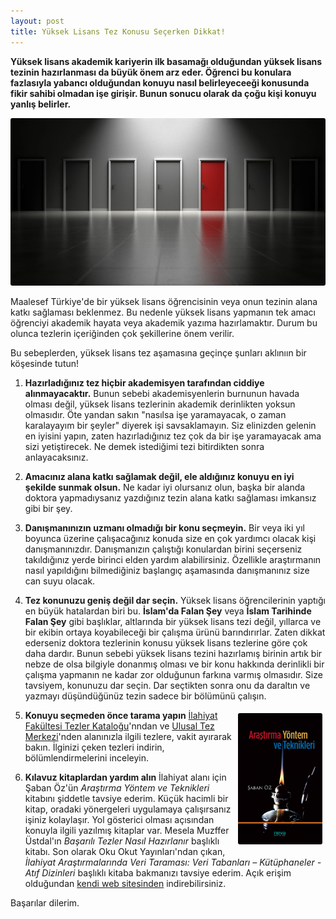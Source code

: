 ```yaml
---
layout: post
title: Yüksek Lisans Tez Konusu Seçerken Dikkat!
---
```


<style>
    #img2 {
      float: right;
      margin: 5px;
      border-radius: 3px;  
      width: 135px;
      height: auto;
    }
    #img1 {
    border-radius: 3px;
    }
  </style>

**Yüksek lisans akademik kariyerin ilk basamağı olduğundan yüksek lisans tezinin hazırlanması da büyük önem arz eder. Öğrenci bu konulara fazlasıyla yabancı olduğundan konuyu nasıl belirleyeceeği konusunda fikir sahibi olmadan işe girişir. Bunun sonucu olarak da çoğu kişi konuyu yanlış belirler.**<!--more-->

<img id="img1" src="/assets/images/doors.jpg" alt="biri kırmızı diğerleri gri yedi kapı">

Maalesef Türkiye'de bir yüksek lisans öğrencisinin veya onun tezinin alana katkı sağlaması beklenmez. Bu nedenle yüksek lisans yapmanın tek amacı öğrenciyi akademik hayata veya akademik yazıma hazırlamaktır. Durum bu olunca tezlerin içeriğinden çok şekillerine önem verilir. 

Bu sebeplerden, yüksek lisans tez aşamasına geçinçe şunları aklınıın bir köşesinde tutun!

1. **Hazırladığınız tez hiçbir akademisyen tarafından ciddiye alınmayacaktır.**
    Bunun sebebi akademisyenlerin burnunun havada olması değil, yüksek lisans tezlerinin akademik derinlikten yoksun olmasıdır. Öte yandan sakın "nasılsa işe yaramayacak, o zaman karalayayım bir şeyler" diyerek işi savsaklamayın. Siz elinizden gelenin en iyisini yapın, zaten
    hazırladığınız tez çok da bir işe yaramayacak ama sizi yetiştirecek. Ne demek istediğimi tezi bitirdikten sonra anlayacaksınız. 

2. **Amacınız alana katkı sağlamak değil, ele aldığınız konuyu en iyi şekilde sunmak olsun.**
    Ne kadar iyi olursanız olun, başka bir alanda doktora yapmadıysanız yazdığınız tezin alana katkı sağlaması imkansız gibi bir şey.
    
3. **Danışmanınızın uzmanı olmadığı bir konu seçmeyin.**
    Bir veya iki yıl boyunca üzerine çalışacağınız konuda size en çok yardımcı olacak kişi danışmanınızdır. Danışmanızın çalıştığı konulardan birini seçerseniz takıldığınız yerde birinci elden yardım alabilirsiniz. Özellikle araştırmanın nasıl yapıldığını bilmediğiniz başlangıç aşamasında danışmanınız size can suyu olacak. 

4. **Tez konunuzu geniş değil dar seçin.**
    Yüksek lisans öğrencilerinin yaptığı en büyük hatalardan biri bu. **İslam'da Falan Şey** veya **İslam Tarihinde Falan Şey** gibi başlıklar, altlarında bir yüksek lisans tezi değil, yıllarca ve bir ekibin ortaya koyabileceği bir çalışma ürünü barındırırlar. Zaten dikkat ederseniz doktora tezlerinin konusu yüksek lisans tezlerine göre çok daha dardır. Bunun sebebi yüksek lisans tezini hazırlamış birinin artık bir nebze de olsa bilgiyle donanmış olması ve bir konu hakkında derinlikli bir çalışma yapmanın ne kadar zor olduğunun farkına varmış olmasıdır. 
	Size tavsiyem, konunuzu dar seçin. Dar seçtikten sonra onu da daraltın ve yazmayı düşündüğünüz tezin sadece bir bölümünü çalışın. 
	
5. **Konuyu seçmeden önce tarama yapın**
	<img id="img2" src="/assets/images/saban_oz-arastirma.jpg" alt="Şaban Öz'ün Araştırma Yöntem ve Teknikleri başlıklı kitabının kapak resmi"><a target="_blank" href="http://ktp2.isam.org.tr/?blm=arailhtezb&navdil=tr">İlahiyat Fakültesi Tezler Kataloğu</a>'nndan ve <a target="_blank" href="https://tez.yok.gov.tr/UlusalTezMerkezi/">Ulusal Tez Merkezi</a>'nden alanınızla ilgili tezlere, vakit ayırarak bakın. İlginizi çeken tezleri indirin, bölümlendirmelerini inceleyin. 
	
6. **Kılavuz kitaplardan yardım alın**
	İlahiyat alanı için Şaban Öz'ün _Araştırma Yöntem ve Teknikleri_ kitabını şiddetle tavsiye ederim. Küçük hacimli bir kitap, oradaki yönergeleri uygulamaya çalışırsanız işiniz kolaylaşır. Yol gösterici olması açısından konuyla ilgili yazılmış kitaplar var. Mesela Muzffer Üstdal'ın _Başarılı Tezler Nasıl Hazırlanır_ başlıklı kitabı. 
	Son olarak Oku Okut Yayınları'ndan çıkan, _İlahiyat Araştırmalarında Veri Taraması: Veri Tabanları – Kütüphaneler - Atıf Dizinleri_ başlıklı kitaba bakmanızı tavsiye ederim. Açık erişim olduğundan <a target="_blank_" href="https://yayin.okuokut.org/okuokut/catalog/book/isbn-9786057441690"> kendi web sitesinden</a> indirebilirsiniz. 

Başarılar dilerim. 